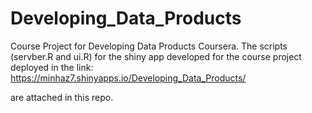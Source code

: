 Developing_Data_Products
========================

Course Project for Developing Data Products Coursera.
The scripts (servber.R and ui.R) for the shiny app developed for the course project deployed in the link: 
https://minhaz7.shinyapps.io/Developing_Data_Products/

are attached in this repo.
